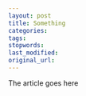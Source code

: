 ```yaml
---
layout: post
title: Something
categories:
tags:
stopwords:
last_modified:
original_url: 
---
```


The article goes here

